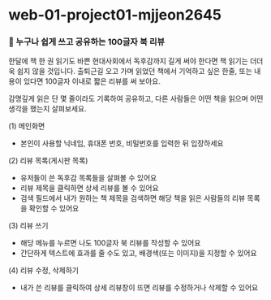 # web-01-project01-mjjeon2645

### 🌱 누구나 쉽게 쓰고 공유하는 100글자 북 리뷰

한달에 책 한 권 읽기도 바쁜 현대사회에서 독후감까지 길게 써야 한다면 책 읽기는 더더욱 쉽지 않을 것입니다.
출퇴근길 오고 가며 읽었던 책에서 기억하고 싶은 한줄, 
또는 내용이 있다면 100글자 이내로 짧은 리뷰를 써 보아요.

감명깊게 읽은 단 몇 줄이라도 기록하여 공유하고, 다른 사람들은 어떤 책을 읽으며 어떤 생각을 했는지 살펴보세요.

(1) 메인화면
 - 본인이 사용할 닉네임, 휴대폰 번호, 비밀번호를 입력한 뒤 입장하세요

(2) 리뷰 목록(게시판 목록)
 - 유저들이 쓴 독후감 목록들을 살펴볼 수 있어요
 - 리뷰 제목을 클릭하면 상세 리뷰를 볼 수 있어요
 - 검색 필드에서 내가 원하는 책 제목을 검색하면 해당 책을 읽은 사람들의 리뷰 목록을 확인할 수 있어요

(3) 리뷰 쓰기
 - 해당 메뉴를 누르면 나도 100글자 북 리뷰를 작성할 수 있어요
 - 간단하게 텍스트에 효과를 줄 수도 있고, 배경색(또는 이미지)을 지정할 수 있어요

(4) 리뷰 수정, 삭제하기
 - 내가 쓴 리뷰를 클릭하여 상세 리뷰창이 뜨면 리뷰를 수정하거나 삭제할 수 있어요
 
